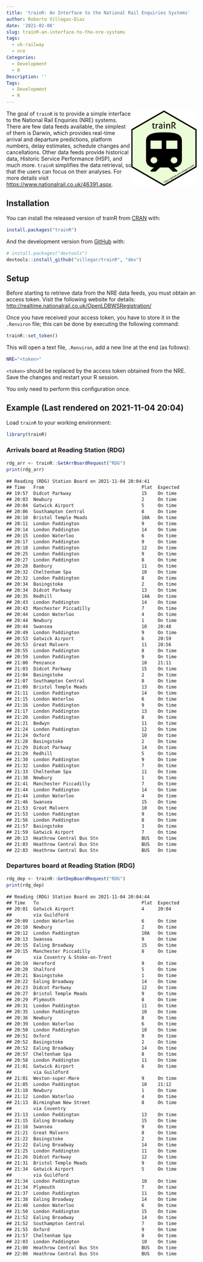```yaml
---
title: 'trainR: An Interface to the National Rail Enquiries Systems'
author: Roberto Villegas-Diaz
date: '2021-02-08'
slug: trainR-an-interface-to-the-nre-systems
tags:
  - uk-railway
  - nre
Categories:
  - Development
  - R
Description: ''
Tags:
  - Development
  - R
---
```


<img src="https://raw.githubusercontent.com/villegar/trainR/main/inst/images/logo.png" alt="logo" align="right" height=200px/>

The goal of `trainR` is to provide a simple interface to the 
National Rail Enquiries (NRE) systems. There are few data feeds 
available, the simplest of them is Darwin, which provides real-time 
arrival and departure predictions, platform numbers, delay estimates, 
schedule changes and cancellations. Other data feeds provide historical 
data, Historic Service Performance (HSP), and much more. `trainR` 
simplifies the data retrieval, so that the users can focus on their 
analyses. For more details visit 
https://www.nationalrail.co.uk/46391.aspx.

## Installation

You can install the released version of trainR from [CRAN](https://CRAN.R-project.org) with:

``` r
install.packages("trainR")
```

And the development version from [GitHub](https://github.com/) with:

``` r
# install.packages("devtools")
devtools::install_github("villegar/trainR", "dev")
```

## Setup
Before starting to retrieve data from the NRE data feeds, you must obtain an access token. 
Visit the following website for details: http://realtime.nationalrail.co.uk/OpenLDBWSRegistration/

Once you have received your access token, you have to store it in the `.Renviron` file; this can be 
done by executing the following command:


```r
trainR::set_token()
```

This will open a text file, `.Renviron`, add a new line at the end (as follows):

```bash
NRE="<token>"
```

`<token>` should be replaced by the access token obtained from the NRE. Save the changes and restart 
your R session.

You only need to perform this configuration once.

## Example (Last rendered on 2021-11-04 20:04)

Load `trainR` to your working environment:

```r
library(trainR)
```

### Arrivals board at Reading Station (RDG)


```r
rdg_arr <- trainR::GetArrBoardRequest("RDG")
print(rdg_arr)
```

```
## Reading (RDG) Station Board on 2021-11-04 20:04:41
## Time   From                                    Plat  Expected
## 19:57  Didcot Parkway                          15    On time
## 20:03  Newbury                                 2     On time
## 20:04  Gatwick Airport                         5     On time
## 20:06  Southampton Central                     8     On time
## 20:10  Bristol Temple Meads                    10A   On time
## 20:11  London Paddington                       9     On time
## 20:14  London Paddington                       14    On time
## 20:15  London Waterloo                         6     On time
## 20:17  London Paddington                       9     On time
## 20:18  London Paddington                       12    On time
## 20:25  London Paddington                       9     On time
## 20:27  London Paddington                       8     On time
## 20:28  Banbury                                 11    On time
## 20:32  Cheltenham Spa                          10    On time
## 20:32  London Paddington                       8     On time
## 20:34  Basingstoke                             2     On time
## 20:34  Didcot Parkway                          13    On time
## 20:35  Redhill                                 14A   On time
## 20:43  London Paddington                       14    On time
## 20:43  Manchester Piccadilly                   7     On time
## 20:44  London Waterloo                         4     On time
## 20:44  Newbury                                 1     On time
## 20:44  Swansea                                 10    20:48
## 20:49  London Paddington                       9     On time
## 20:53  Gatwick Airport                         6     20:59
## 20:53  Great Malvern                           11    20:56
## 20:55  London Paddington                       8     On time
## 20:59  London Paddington                       9     On time
## 21:00  Penzance                                10    21:11
## 21:03  Didcot Parkway                          15    On time
## 21:04  Basingstoke                             2     On time
## 21:07  Southampton Central                     8     On time
## 21:09  Bristol Temple Meads                    13    On time
## 21:11  London Paddington                       14    On time
## 21:15  London Waterloo                         6     On time
## 21:16  London Paddington                       9     On time
## 21:17  London Paddington                       13    On time
## 21:20  London Paddington                       8     On time
## 21:21  Bedwyn                                  11    On time
## 21:24  London Paddington                       12    On time
## 21:24  Oxford                                  10    On time
## 21:28  Basingstoke                             2     On time
## 21:29  Didcot Parkway                          14    On time
## 21:29  Redhill                                 5     On time
## 21:30  London Paddington                       9     On time
## 21:32  London Paddington                       7     On time
## 21:33  Cheltenham Spa                          11    On time
## 21:38  Newbury                                 1     On time
## 21:41  Manchester Piccadilly                   7     On time
## 21:44  London Paddington                       14    On time
## 21:44  London Waterloo                         4     On time
## 21:46  Swansea                                 15    On time
## 21:53  Great Malvern                           10    On time
## 21:53  London Paddington                       9     On time
## 21:56  London Paddington                       8     On time
## 21:57  Basingstoke                             3     On time
## 21:59  Gatwick Airport                         7     On time
## 20:13  Heathrow Central Bus Stn                BUS   On time
## 21:03  Heathrow Central Bus Stn                BUS   On time
## 22:03  Heathrow Central Bus Stn                BUS   On time
```

### Departures board at Reading Station (RDG)


```r
rdg_dep <- trainR::GetDepBoardRequest("RDG")
print(rdg_dep)
```

```
## Reading (RDG) Station Board on 2021-11-04 20:04:44
## Time   To                                      Plat  Expected
## 20:01  Gatwick Airport                         4     20:04
##        via Guildford                           
## 20:09  London Waterloo                         6     On time
## 20:10  Newbury                                 2     On time
## 20:12  London Paddington                       10A   On time
## 20:13  Swansea                                 9     On time
## 20:15  Ealing Broadway                         15    On time
## 20:15  Manchester Piccadilly                   8     On time
##        via Coventry & Stoke-on-Trent           
## 20:19  Hereford                                9     On time
## 20:20  Shalford                                5     On time
## 20:21  Basingstoke                             1     On time
## 20:22  Ealing Broadway                         14    On time
## 20:23  Didcot Parkway                          12    On time
## 20:27  Bristol Temple Meads                    9     On time
## 20:29  Plymouth                                8     On time
## 20:31  London Paddington                       11    On time
## 20:35  London Paddington                       10    On time
## 20:36  Newbury                                 8     On time
## 20:39  London Waterloo                         6     On time
## 20:50  London Paddington                       10    On time
## 20:51  Oxford                                  9     On time
## 20:52  Basingstoke                             2     On time
## 20:52  Ealing Broadway                         14    On time
## 20:57  Cheltenham Spa                          8     On time
## 20:58  London Paddington                       11    On time
## 21:01  Gatwick Airport                         6     On time
##        via Guildford                           
## 21:01  Weston-super-Mare                       9     On time
## 21:05  London Paddington                       10    21:12
## 21:10  Newbury                                 1     On time
## 21:12  London Waterloo                         4     On time
## 21:13  Birmingham New Street                   8     On time
##        via Coventry                            
## 21:13  London Paddington                       13    On time
## 21:15  Ealing Broadway                         15    On time
## 21:18  Swansea                                 9     On time
## 21:21  Great Malvern                           8     On time
## 21:22  Basingstoke                             2     On time
## 21:22  Ealing Broadway                         14    On time
## 21:25  London Paddington                       11    On time
## 21:26  Didcot Parkway                          12    On time
## 21:31  Bristol Temple Meads                    9     On time
## 21:34  Gatwick Airport                         5     On time
##        via Guildford                           
## 21:34  London Paddington                       10    On time
## 21:34  Plymouth                                7     On time
## 21:37  London Paddington                       11    On time
## 21:38  Ealing Broadway                         14    On time
## 21:40  London Waterloo                         6     On time
## 21:50  London Paddington                       15    On time
## 21:52  Ealing Broadway                         14    On time
## 21:52  Southampton Central                     7     On time
## 21:55  Oxford                                  9     On time
## 21:57  Cheltenham Spa                          8     On time
## 22:03  London Paddington                       10    On time
## 21:00  Heathrow Central Bus Stn                BUS   On time
## 22:00  Heathrow Central Bus Stn                BUS   On time
```
